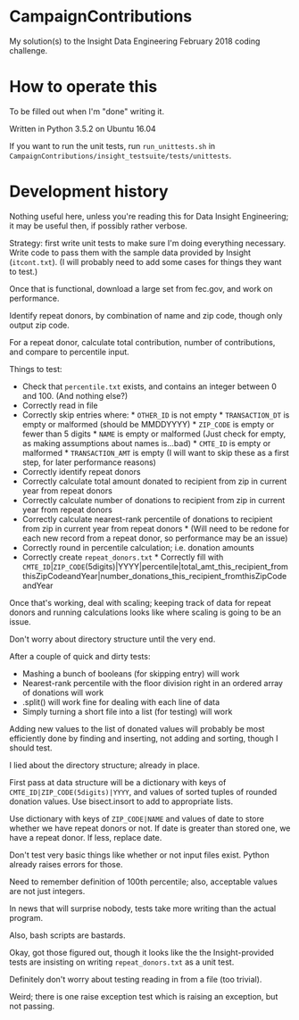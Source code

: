 # CampaignContributions
My solution(s) to the Insight Data Engineering February 2018 coding challenge.



# How to operate this

To be filled out when I'm "done" writing it.

Written in Python 3.5.2 on Ubuntu 16.04

If you want to run the unit tests, run `run_unittests.sh` in `CampaignContributions/insight_testsuite/tests/unittests`.



# Development history

Nothing useful here, unless you're reading this for Data Insight Engineering; it may be useful then, if possibly rather verbose.


Strategy: first write unit tests to make sure I'm doing everything necessary.
Write code to pass them with the sample data provided by Insight (`itcont.txt`).
(I will probably need to add some cases for things they want to test.)

Once that is functional, download a large set from fec.gov, and work on performance.

Identify repeat donors, by combination of name and zip code, though only output zip code.

For a repeat donor, calculate total contribution, number of contributions, and compare to percentile input.

Things to test:
* Check that `percentile.txt` exists, and contains an integer between 0 and 100. (And nothing else?)
* Correctly read in file
* Correctly skip entries where:
        * `OTHER_ID` is not empty
        * `TRANSACTION_DT` is  empty or malformed (should be MMDDYYYY)
        * `ZIP_CODE` is empty or fewer than 5 digits
        * `NAME` is empty or malformed (Just check for empty, as making assumptions about names is...bad)
        * `CMTE_ID` is empty or malformed
        * `TRANSACTION_AMT` is empty
        (I will want to skip these as a first step, for later performance reasons)
* Correctly identify repeat donors
* Correctly calculate total amount donated to recipient from zip in current year from repeat donors
* Correctly calculate number of donations to recipient from zip in current year from repeat donors
* Correctly calculate nearest-rank percentile of donations to recipient from zip in current year from repeat donors
        * (Will need to be redone for each new record from a repeat donor, so performance may be an issue)
* Correctly round in percentile calculation; i.e. donation amounts
* Correctly create `repeat_donors.txt`
        * Correctly fill with `CMTE_ID`|`ZIP_CODE`(5digits)|YYYY|percentile|total_amt_this_recipient_fromthisZipCodeandYear|number_donations_this_recipient_fromthisZipCodeandYear


Once that's working, deal with scaling; keeping track of data for repeat donors and running calculations looks like where scaling is going to be an issue.

Don't worry about directory structure until the very end.

After a couple of quick and dirty tests:
* Mashing a bunch of booleans (for skipping entry) will work
* Nearest-rank percentile with the floor division right in an ordered array of donations will work
* .split() will work fine for dealing with each line of data
* Simply turning a short file into a list (for testing) will work

Adding new values to the list of donated values will probably be most efficiently done by finding and inserting, not adding and sorting, though I should test.

I lied about the directory structure; already in place.

First pass at data structure will be a dictionary with keys of `CMTE_ID|ZIP_CODE(5digits)|YYYY`, and values of sorted tuples of rounded donation values.
Use bisect.insort to add to appropriate lists.

Use dictionary with keys of `ZIP_CODE|NAME` and values of date to store whether we have repeat donors or not. If date is greater than stored one, we have a repeat donor. If less, replace date.

Don't test very basic things like whether or not input files exist. Python already raises errors for those.

Need to remember definition of 100th percentile; also, acceptable values are not just integers.

In news that will surprise nobody, tests take more writing than the actual program.

Also, bash scripts are bastards.

Okay, got those figured out, though it looks like the the Insight-provided tests are insisting on writing `repeat_donors.txt` as a unit test.

Definitely don't worry about testing reading in from a file (too trivial).

Weird; there is one raise exception test which is raising an exception, but not passing.





